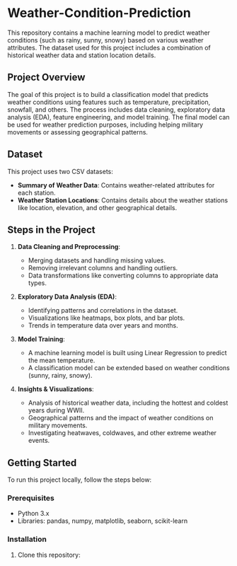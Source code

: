 # Weather-Condition-Prediction


This repository contains a machine learning model to predict weather conditions (such as rainy, sunny, snowy) based on various weather attributes. The dataset used for this project includes a combination of historical weather data and station location details.

## Project Overview

The goal of this project is to build a classification model that predicts weather conditions using features such as temperature, precipitation, snowfall, and others. The process includes data cleaning, exploratory data analysis (EDA), feature engineering, and model training. The final model can be used for weather prediction purposes, including helping military movements or assessing geographical patterns.

## Dataset

This project uses two CSV datasets:
- **Summary of Weather Data**: Contains weather-related attributes for each station.
- **Weather Station Locations**: Contains details about the weather stations like location, elevation, and other geographical details.

## Steps in the Project

1. **Data Cleaning and Preprocessing**: 
   - Merging datasets and handling missing values.
   - Removing irrelevant columns and handling outliers.
   - Data transformations like converting columns to appropriate data types.

2. **Exploratory Data Analysis (EDA)**:
   - Identifying patterns and correlations in the dataset.
   - Visualizations like heatmaps, box plots, and bar plots.
   - Trends in temperature data over years and months.

3. **Model Training**:
   - A machine learning model is built using Linear Regression to predict the mean temperature.
   - A classification model can be extended based on weather conditions (sunny, rainy, snowy).
   
4. **Insights & Visualizations**:
   - Analysis of historical weather data, including the hottest and coldest years during WWII.
   - Geographical patterns and the impact of weather conditions on military movements.
   - Investigating heatwaves, coldwaves, and other extreme weather events.

## Getting Started

To run this project locally, follow the steps below:

### Prerequisites

- Python 3.x
- Libraries: pandas, numpy, matplotlib, seaborn, scikit-learn

### Installation

1. Clone this repository:
